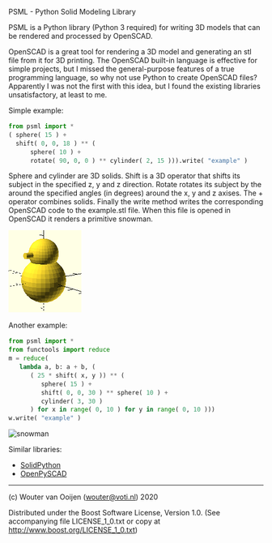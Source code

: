 PSML - Python Solid Modeling Library

PSML is a Python library (Python 3 required) for writing
3D models that can be rendered and processed by OpenSCAD.

OpenSCAD is a great tool for rendering a 3D model and generating
an stl file from it for 3D printing.
The OpenSCAD built-in language is effective for simple projects,
but I missed the general-purpose features of a true programming language,
so why not use Python to create OpenSCAD files?
Apparently I was not the first with this idea, but I found the
existing libraries unsatisfactory, at least to me.

Simple example:

~~~Python
from psml import *
( sphere( 15 ) + 
  shift( 0, 0, 18 ) ** (
      sphere( 10 ) +
      rotate( 90, 0, 0 ) ** cylinder( 2, 15 ))).write( "example" )
~~~

Sphere and cylinder are 3D solids. 
Shift is a 3D operator that shifts its subject in the specified
z, y and z direction. 
Rotate rotates its subject by the around the specified angles
(in degrees) around the x, y and z axises.
The + operator combines solids.
Finally the write method writes the corresponding OpenSCAD code
to the example.stl file.
When this file is opened in OpenSCAD it renders a primitive snowman.

![snowman](images/snowman.png)

Another example:
   
~~~Python
from psml import *
from functools import reduce
m = reduce( 
   lambda a, b: a + b, (
      ( 25 * shift( x, y )) ** (
         sphere( 15 ) + 
         shift( 0, 0, 30 ) ** sphere( 10 ) + 
         cylinder( 3, 30 )
      ) for x in range( 0, 10 ) for y in range( 0, 10 )))
w.write( "example" )
~~~

![snowman](images/array.png)
   


Similar libraries:
   - [SolidPython](https://github.com/SolidCode/SolidPython)
   - [OpenPySCAD](https://pypi.org/project/OpenPySCAD)

-----------------------------------------------------------------------------      
      
(c) Wouter van Ooijen (wouter@voti.nl) 2020

Distributed under the Boost Software License, Version 1.0.
(See accompanying file LICENSE_1_0.txt or copy at 
http://www.boost.org/LICENSE_1_0.txt) 